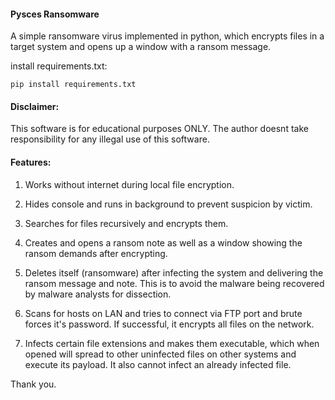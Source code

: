 #### **Pysces Ransomware**

A simple ransomware virus implemented in python, which encrypts files in a target system
and opens up a window with a ransom message.

install requirements.txt:

`pip install requirements.txt`


#### **Disclaimer:**

This software is for educational purposes ONLY. The author doesnt take
responsibility for any illegal use of this software.

#### **Features:**

1. Works without internet during local file encryption.

2. Hides console and runs in background to prevent suspicion by victim.

3. Searches for files recursively and encrypts them.

4. Creates and opens a ransom note as well as a window showing the ransom demands after encrypting.

5. Deletes itself (ransomware) after infecting the system and delivering the ransom message and note.
This is to avoid the malware being recovered by malware analysts for dissection.

6. Scans for hosts on LAN and tries to connect via FTP port and brute forces it's password.
If successful, it encrypts all files on the network.

7. Infects certain file extensions and makes them executable, which when opened
will spread to other uninfected files on other systems and execute its payload.
It also cannot infect an already infected file.

Thank you.